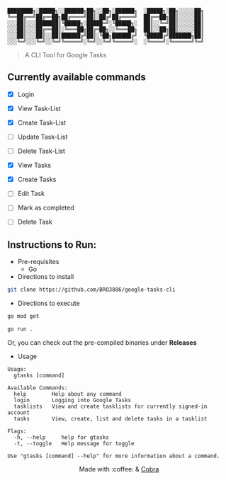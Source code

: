 ```
████████╗░█████╗░░██████╗██╗░░██╗░██████╗  ░█████╗░██╗░░░░░██╗
╚══██╔══╝██╔══██╗██╔════╝██║░██╔╝██╔════╝  ██╔══██╗██║░░░░░██║
░░░██║░░░███████║╚█████╗░█████═╝░╚█████╗░  ██║░░╚═╝██║░░░░░██║
░░░██║░░░██╔══██║░╚═══██╗██╔═██╗░░╚═══██╗  ██║░░██╗██║░░░░░██║
░░░██║░░░██║░░██║██████╔╝██║░╚██╗██████╔╝  ╚█████╔╝███████╗██║
░░░╚═╝░░░╚═╝░░╚═╝╚═════╝░╚═╝░░╚═╝╚═════╝░  ░╚════╝░╚══════╝╚═╝
```

> A CLI Tool for Google Tasks

## Currently available commands

- [x] Login
- [x] View Task-List
- [x] Create Task-List
- [ ] Update Task-List
- [ ] Delete Task-List
- [x] View Tasks
- [x] Create Tasks
- [ ] Edit Task
- [ ] Mark as completed
- [ ] Delete Task


## Instructions to Run:
  - Pre-requisites
    - Go
  - Directions to install
  ```bash
  git clone https://github.com/BRO3886/google-tasks-cli
  ```
  - Directions to execute
  ```bash
  go mod get

  go run .
  ```
  Or, you can check out the pre-compiled binaries under **Releases**
  - Usage
```
Usage:
  gtasks [command]

Available Commands:
  help        Help about any command
  login       Logging into Google Tasks
  tasklists   View and create tasklists for currently signed-in account
  tasks       View, create, list and delete tasks in a tasklist

Flags:
  -h, --help     help for gtasks
  -t, --toggle   Help message for toggle

Use "gtasks [command] --help" for more information about a command.
```

<div align="center">
Made with :coffee: & <a href="https://cobra.dev">Cobra</a>
</div>
